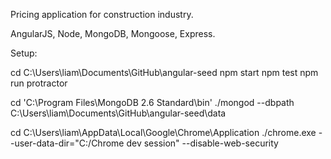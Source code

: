 Pricing application for construction industry.

AngularJS, Node, MongoDB, Mongoose, Express.

Setup:

cd C:\Users\liam\Documents\GitHub\angular-seed
npm start
npm test
npm run protractor

cd 'C:\Program Files\MongoDB 2.6 Standard\bin'
./mongod --dbpath C:\Users\liam\Documents\GitHub\angular-seed\data

cd C:\Users\liam\AppData\Local\Google\Chrome\Application
./chrome.exe --user-data-dir="C:/Chrome dev session" --disable-web-security
